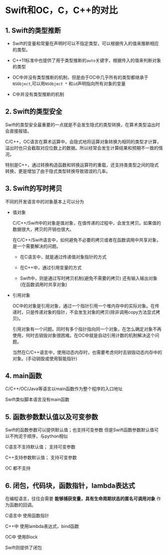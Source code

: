 # Swift和OC，C，C++的对比

## 1. Swift的类型推断

- Swift的变量和常量在声明时可以不指定类型，可以根据传入的值来推断相应的类型。

- C++11标准中也提供了用于类型推断的`auto`关键字，根据传入的值来判断对象的类型

- OC中并没有类型推断的机制，但是由于OC中几乎所有的类型都继承于`NSObject`,可以用`NSObject *` 和`id`声明指向所有对象的变量

- C中并没有类型推断的机制



## 2. Swift的类型安全

Swift的类型安全最重要的一点就是不会发生隐式的类型转换，在算术类型溢出时会直接报错。

C/C++，OC语言在算术运算中，会隐式地将运算对象转换为相同的类型才计算，溢出时也只会截取对应位数上的数据。所以经常会发生计算结果和预期不一致的情况。

特别是C++，通过转换构造函数和转换运算符的重载，还支持类类型之间的隐式转换，更是增加了由于隐式类型转换导致错误的几率。



## 3. Swift的写时拷贝

不同的开发语言中的对象基本上可以分为

- 值对象
   
    C/C++/Swift中的对象是值对象，在值传递的过程中，会发生拷贝。如果值的数据很大，拷贝的开销也很大。

    在C/C++/Swift语言中，如何避免不必要的拷贝或者在函数调用中共享对象，是一个需要解决的问题。

    - 在C语言中，就是通过传递值对象指针的方式

    - 在C++中，通过引用变量的方式

    - Swift中，则是通过写时拷贝机制(避免不需要的拷贝) 还有输入输出对象(在函数调用时共享对象)

   

    

- 引用对象

    OC中的对象是引用对象，通过一个指针引用一个堆内存中的实际对象。在传递时，只是传递对象的指针，不会发生对象的拷贝(除非调用copy方法显式拷贝)。

    引用对象有一个问题。同时有多个指针指向同一个对象，在怎么确定对象不再使用，何时去销毁对象很困难。在OC中就是自动引用计数的机制解决这个问题。
    
    当然在C/C++语言中，使用动态内存时，也需要考虑何时去销毁动态内存中的对象。(手动销毁或使用智能指针)

## 4. main函数

C/C++/OC/Java等语言以main函数作为整个程序的入口地址

Swift类似脚本语言没有main函数


## 5. 函数参数默认值以及可变参数

Swift的函数参数可以提供默认值；也支持可变参数
但是Swift函数参数默认值可以不拘泥于顺序，与python相似


C语言不支持默认值； 支持可变参数

C++支持参数默认值； 支持可变参数

OC 都不支持

## 6. 闭包，代码块，函数指针，lambda表达式

在编程语言，往往会需要 **能够捕获变量，具有生命周期状态的匿名可调用对象** 作为函数的回调。

C语言中 使用函数指针

C++中 使用lambda表达式，bind函数

OC中 使用Block

Swift则提供了闭包





